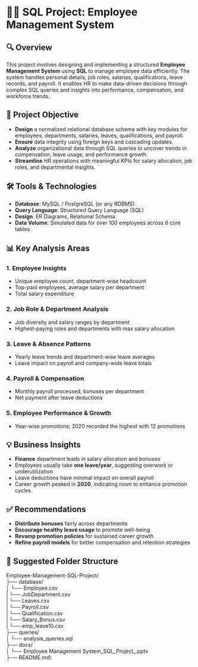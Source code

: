 # 🧑‍💼 SQL Project: Employee Management System

## 🔍 Overview
This project involves designing and implementing a structured **Employee Management System** using **SQL** to manage employee data efficiently. The system handles personal details, job roles, salaries, qualifications, leave records, and payroll. It enables HR to make data-driven decisions through complex SQL queries and insights into performance, compensation, and workforce trends.

## 🎯 Project Objective
- **Design** a normalized relational database schema with key modules for employees, departments, salaries, leaves, qualifications, and payroll.
- **Ensure** data integrity using foreign keys and cascading updates.
- **Analyze** organizational data through SQL queries to uncover trends in compensation, leave usage, and performance growth.
- **Streamline** HR operations with meaningful KPIs for salary allocation, job roles, and departmental insights.

## 🛠️ Tools & Technologies
- **Database**: MySQL / PostgreSQL (or any RDBMS)
- **Query Language**: Structured Query Language (SQL)
- **Design**: ER Diagrams, Relational Schema
- **Data Volume**: Simulated data for over 100 employees across 6 core tables

## 📊 Key Analysis Areas
### 1. Employee Insights
- Unique employee count, department-wise headcount
- Top-paid employees, average salary per department
- Total salary expenditure

### 2. Job Role & Department Analysis
- Job diversity and salary ranges by department
- Highest-paying roles and departments with max salary allocation

### 3. Leave & Absence Patterns
- Yearly leave trends and department-wise leave averages
- Leave impact on payroll and company-wide leave totals

### 4. Payroll & Compensation
- Monthly payroll processed, bonuses per department
- Net payment after leave deductions

### 5. Employee Performance & Growth
- Year-wise promotions; 2020 recorded the highest with 12 promotions

## 💡 Business Insights
- **Finance** department leads in salary allocation and bonuses
- Employees usually take **one leave/year**, suggesting overwork or underutilization
- Leave deductions have minimal impact on overall payroll
- Career growth peaked in **2020**, indicating room to enhance promotion cycles

## ✅ Recommendations
- **Distribute bonuses** fairly across departments
- **Encourage healthy leave usage** to promote well-being
- **Revamp promotion policies** for sustained career growth
- **Refine payroll models** for better compensation and retention strategies

## 📂 Suggested Folder Structure
Employee-Management-SQL-Project/\
├── database/\
│   └── Employee.csv\
|   └── JobDepartment.csv\
|   └── Leaves.csv\
|   └── Payroll.csv\
|   └── Qualification.csv\
|   └── Salary_Bonus.csv\
|   └── emp_leave10.csv\
├── queries/\
│   └── analysis_queries.sql\
├── docs/\
│   └── Employee Management System_SQL_Project_.pptx\
├── README.md\
